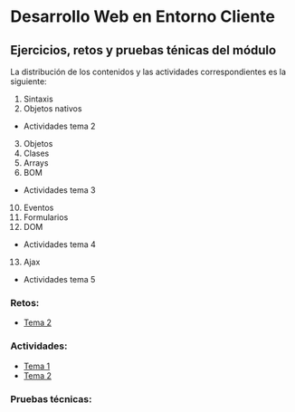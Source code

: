# Desarrollo Web en Entorno Cliente
## Ejercicios, retos y pruebas ténicas del módulo

La distribución de los contenidos y las actividades correspondientes es la siguiente:
1. Sintaxis
2. Objetos nativos
- Actividades tema 2
3. Objetos
4. Clases
5. Arrays
9. BOM
- Actividades tema 3
10. Eventos
11. Formularios
12. DOM
- Actividades tema 4
13. Ajax
- Actividades tema 5

### Retos:
- [Tema 2](./01-js/retos/tema2/01-sintaxisRetos.md)

### Actividades:
- [Tema 1](./01-js/actividades/tema1/01-actividades.md)
- [Tema 2](./01-js/actividades/tema1/02-actividades.md)

### Pruebas técnicas: